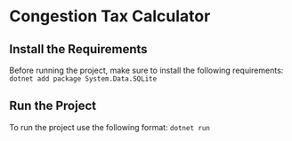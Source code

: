# Congestion Tax Calculator

## Install the Requirements
Before running the project, make sure to install the following requirements:
```dotnet add package System.Data.SQLite```

## Run the Project
To run the project use the following format:
```dotnet run```
